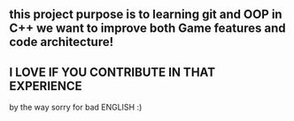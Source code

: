 this project purpose is to learning git and OOP in C++
we want to improve both Game features and code architecture!
------------------------------------------------------------
I LOVE IF YOU CONTRIBUTE IN THAT EXPERIENCE
------------------------------------------------------------
by the way sorry for bad ENGLISH :)
